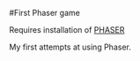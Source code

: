 #First Phaser game

Requires installation of [PHASER](https://phaser.io/)

My first attempts at using Phaser. 